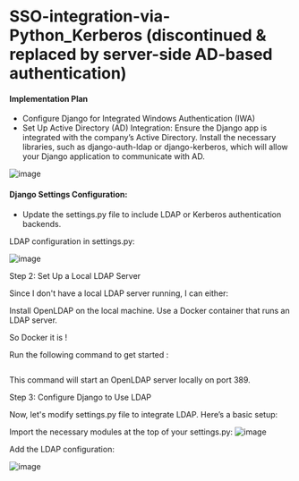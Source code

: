 # SSO-integration-via-Python_Kerberos (discontinued & replaced by server-side AD-based authentication)

#### Implementation Plan
- Configure Django for Integrated Windows Authentication (IWA)
- Set Up Active Directory (AD) Integration:
        Ensure the Django app is integrated with the company’s Active Directory.
        Install the necessary libraries, such as django-auth-ldap or django-kerberos, which will allow your Django application to communicate with AD.

![image](https://github.com/user-attachments/assets/b13bd1a6-ced8-43f7-aa85-0921349eae84)

#### Django Settings Configuration:

- Update the settings.py file to include LDAP or Kerberos authentication backends.

LDAP configuration in settings.py:

![image](https://github.com/user-attachments/assets/e54a5207-a22d-485e-8671-fcff4038a537)

Step 2: Set Up a Local LDAP Server

Since I don't have a local LDAP server running, I can either:

Install OpenLDAP on the local machine.
Use a Docker container that runs an LDAP server.

So Docker it is !

Run the following command to get started :
```docker run --env LDAP_ORGANISATION="My Company" --env LDAP_DOMAIN="mycompany.com" --env LDAP_ADMIN_PASSWORD="adminpassword" -p 389:389 --name my-openldap-container --detach osixia/openldap
```

This command will start an OpenLDAP server locally on port 389.

Step 3: Configure Django to Use LDAP

Now, let's modify settings.py file to integrate LDAP. Here’s a basic setup:

Import the necessary modules at the top of your settings.py:
![image](https://github.com/user-attachments/assets/7ec27c4f-3a95-43b4-ba26-9b1bbbdd3327)

Add the LDAP configuration:

![image](https://github.com/user-attachments/assets/e711ba99-0694-4470-9c43-90e2a73aa540)



    
